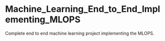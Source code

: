 # Machine_Learning_End_to_End_Implementing_MLOPS
Complete end to end machine learning project implementing the MLOPS.
